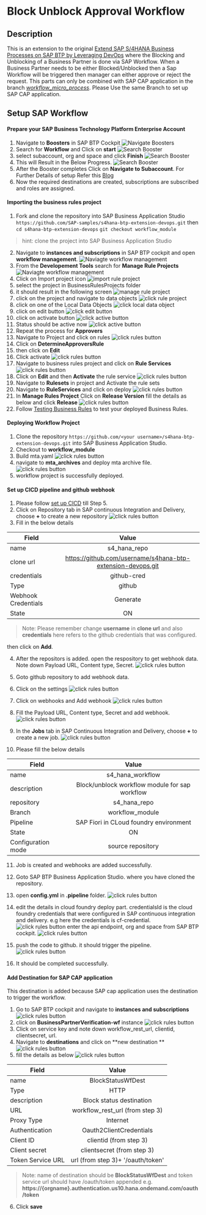 # Block Unblock Approval Workflow

## Description

This is an extension to the original [Extend SAP S/4HANA Business Processes on SAP BTP by Leveraging DevOps](https://github.com/nishnp/s4hana-btp-extension-devops#extend-sap-s4hana-business-processes-on-sap-btp-by-leveraging-devops) where the Blocking and Unblocking of a Business Partner is done via SAP Workflow. When a Business Partner needs to be either Blocked/Unblocked then a Sap Workflow will be triggered then manager can either approve or reject the request. This parts can only be combined with SAP CAP application in the branch *[workflow_micro_process](https://github.com/nishnp/s4hana-btp-extension-devops/tree/workflow_micro_process)*. Please Use the same Branch to set up SAP CAP application.

## Setup SAP Workflow 

#### Prepare your SAP Business Technology Platform Enterprise Account
1. Navigate to **Boosters** in SAP BTP Cockpit
![Navigate Boosters](./images/navigate_boosters.png)
2. Search for **Workflow** and Click on **start**
![Search Booster](./images/search_workflow.png)
3. select subaccount, org and space and click **Finish**
![Search Booster](./images/workflow_account_setup.png)
4. This will Result in the Below Progress.
![Search Booster](./images/booster_process.png)
5. After the Booster completes Click on **Navigate to Subaccount**. For Further Details of setup Refer this [Blog](https://blogs.sap.com/2020/07/19/automatically-setup-workflow-management-in-sap-cloud-platform-using-booster/)
6. Now the required destinations are created, subscriptions are subscribed and roles are assigned.

#### Importing the business rules project

1. Fork and clone the repository into SAP Business Application Studio
```https://github.com/SAP-samples/s4hana-btp-extension-devops.git```
then 
```cd s4hana-btp-extension-devops```
```git checkout workflow_module```

> hint: clone the project into SAP Business Application Studio 

2. Navigate to **instances and subscriptions** in SAP BTP cockpit and open **workflow management**.
![Naviagte workflow management](./images/navigate_instance_subscriptions_workflow.png)
3. From the **Developement Tools** search for **Manage Rule Projects**
![Naviagte workflow management](./images/click_manage_rule_project.png)
4. Click on Import project icon
![import rule project](./images/import_rule_project.png)
5. select the project in BusinessRulesProjects folder
6. it should result in the following screen 
![manage rule project](./images/manage_rules_project.png)
7. click on the project and navigate to data objects
![click rule project](./images/click_on_data_object.png)
8. click on one of the Local Data Objects
![click local data object](./images/click_to_activate_dobj.png)
9. click on edit button
![click edit button](./images/click_on_edit.png)
10. click on activate button
![click active button](./images/click_activate.png)
11. Status should be active now
![click active button](./images/active_status.png)
12. Repeat the process for **Approvers** 
13. Navigate to Project and click on rules 
![click rules button](./images/click_rules.png)
14. Click on **DetermineApproversRule** 
15. then click on **Edit**
16. Click activate
![click rules button](./images/approver_rule_activate.png)
17. Navigate to business rules project and click on **Rule Services**
![click rules button](./images/navigate_rule_service.png)
18. Click on **Edit** and then **Activate** the rule service 
![click rules button](./images/activate_rule_service.png)
19. Navigate to **Rulesets** in project and Activate the rule sets
20. Navigate to **RuleServices**  and click on deploy
![click rules button](./images/deploy_rule_service.png)
21. In **Manage Rules Project** Click on **Release Version** fill the details as below and click **Release**
![click rules button](./images/release_version.png)
22. Follow  [Testing Business Rules](https://developers.sap.com/tutorials/cp-cf-businessrules09-test-apis.html) to test your deployed Business Rules.

#### Deploying Workflow Project

1. Clone the repository 
```https://github.com/<your username>/s4hana-btp-extension-devops.git``` into SAP Business Application Studio.
2. Checkout to **workflow_module**
3. Build mta.yaml
![click rules button](./images/build_mta_project.png)
4. navigate to **mta_archives** and deploy mta archive file.
![click rules button](./images/deploy_mta_archive.png)
5. workflow project is successfully deployed.

#### Set up CICD pipeline and github webhook

1. Please follow [set up CICD](https://developers.sap.com/tutorials/btp-app-ci-cd-btp.html) till Step 5.
2. Click on Repository tab in SAP continuous Integration and Delivery, choose **+** to create a new repository
![click rules button](./images/add_repo_cicd.png)
3. Fill in the below details

| Field   |      Value     |
|----------|:-------------:|
| name |  s4_hana_repo |
| clone url | https://github.com/username/s4hana-btp-extension-devops.git   |
| credentials| github-cred |
| Type| github |
| Webhook Credentials| Generate |
| State| ON |

> Note: Please remember change **username** in **clone url** and also **credentials** here refers to the github credentials that was configured.

then click on **Add**.

4. After the repositors is added. open the respository to get webhook data. Note down Payload URL, Content type, Secret.
![click rules button](./images/webhook_data.png)

5. Goto github repository to add webhook data.
6. Click on the settings
![click rules button](./images/github_settings.png)
7. Click on webhooks and Add webhook
![click rules button](./images/github_webhooks.png)
8. Fill the Payload URL, Content type, Secret and add webhook.
![click rules button](./images/webhook_added.png)
9. In the **Jobs** tab in SAP Continuous Integration and Delivery, choose **+** to create a new job.
![click rules button](./images/create_job.png)

10. Please fill the below details

| Field   |      Value     |
|----------|:-------------:|
| name |  s4_hana_workflow |
| description |Block/unblock workflow module for sap workflow   |
| repository| s4_hana_repo |
| Branch| workflow_module |
| Pipeline| SAP Fiori in CLoud foundry environment |
| State| ON |
| Configuration mode| source repository |

11. Job is created and webhooks are added successfully.
12. Goto SAP BTP Business Application Studio. where you have cloned the repository.
13. open **config.yml** in **.pipeline** folder.
![click rules button](./images/pipeline_config.png)
14. edit the details in cloud foundry deploy part. credentialsId is the cloud foundry credentials that were configured in SAP continuous integration and delivery. e.g here the credentials is cf-credential.
![click rules button](./images/edit_credentials.png)
enter the api endpoint, org and space from SAP BTP cockpit.
![click rules button](./images/org_api_endpoint_space.png)

15. push the code to github. it should trigger the pipeline.
![click rules button](./images/pipeline_trigger.png)

16. It should be completed successfully.

#### Add Destination for SAP CAP application

This destination is added because SAP cap application uses the destination to trigger the workflow.

1.  Go to SAP BTP cockpit and navigate to **instances and subscriptions**
![click rules button](./images/btp_cockpit_insta_subs.png)
2. click on **BusinessPartnerVerification-wf** instance
![click rules button](./images/dest_key.png)
3. Click on service key and note down workflow_rest_url, clientid, clientsecret, url.
4. Navigate to **destinations** and click on **new destination **
![click rules button](./images/dest_create_new.png)
5. fill the details as below
![click rules button](./images/dest_form_fill.png)

| Field   |      Value     |
|----------|:-------------:|
| name |  BlockStatusWfDest |
| Type |  HTTP |
| description |Block status destination   |
| URL| workflow_rest_url (from step 3) |
| Proxy Type| Internet |
| Authentication | Oauth2ClientCredentials |
| Client ID | clientid (from step 3) |
| Client secret| clientsecret (from step 3) |
| Token Service URL | url (from step 3)+ '/oauth/token' |

> Note: name of destination should be **BlockStatusWfDest** and token service url should have /oauth/token appended e.g. **https://{orgname}.authentication.us10.hana.ondemand.com/oauth/token**

6. Click **save**